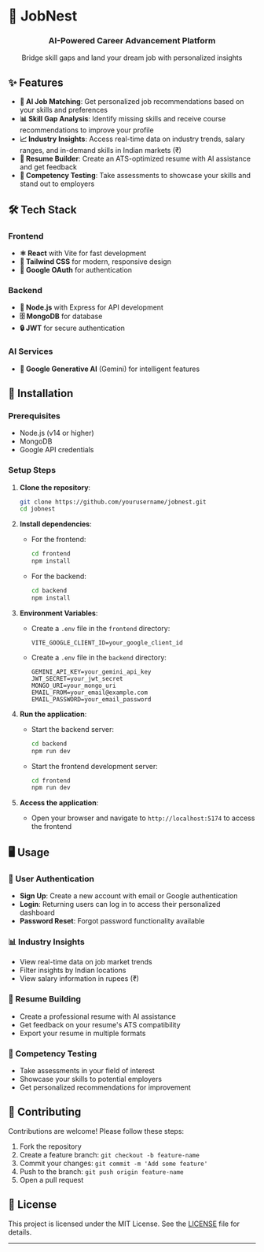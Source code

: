# 🚀 JobNest

<div align="center">
  <h3>AI-Powered Career Advancement Platform</h3>
  <p>Bridge skill gaps and land your dream job with personalized insights</p>
</div>

## ✨ Features

- **🤖 AI Job Matching**: Get personalized job recommendations based on your skills and preferences
- **📊 Skill Gap Analysis**: Identify missing skills and receive course recommendations to improve your profile
- **📈 Industry Insights**: Access real-time data on industry trends, salary ranges, and in-demand skills in Indian markets (₹)
- **📝 Resume Builder**: Create an ATS-optimized resume with AI assistance and get feedback
- **🧠 Competency Testing**: Take assessments to showcase your skills and stand out to employers

## 🛠️ Tech Stack

### Frontend
- **⚛️ React** with Vite for fast development
- **🎨 Tailwind CSS** for modern, responsive design
- **🔐 Google OAuth** for authentication

### Backend
- **📡 Node.js** with Express for API development
- **🗄️ MongoDB** for database
- **🔒 JWT** for secure authentication

### AI Services
- **🧠 Google Generative AI** (Gemini) for intelligent features

## 🚀 Installation

### Prerequisites
- Node.js (v14 or higher)
- MongoDB
- Google API credentials

### Setup Steps

1. **Clone the repository**:
   ```bash
   git clone https://github.com/yourusername/jobnest.git
   cd jobnest
   ```

2. **Install dependencies**:
   - For the frontend:
     ```bash
     cd frontend
     npm install
     ```
   - For the backend:
     ```bash
     cd backend
     npm install
     ```

3. **Environment Variables**:
   - Create a `.env` file in the `frontend` directory:
     ```
     VITE_GOOGLE_CLIENT_ID=your_google_client_id
     ```
   - Create a `.env` file in the `backend` directory:
     ```
     GEMINI_API_KEY=your_gemini_api_key
     JWT_SECRET=your_jwt_secret
     MONGO_URI=your_mongo_uri
     EMAIL_FROM=your_email@example.com
     EMAIL_PASSWORD=your_email_password
     ```

4. **Run the application**:
   - Start the backend server:
     ```bash
     cd backend
     npm run dev
     ```
   - Start the frontend development server:
     ```bash
     cd frontend
     npm run dev
     ```

5. **Access the application**:
   - Open your browser and navigate to `http://localhost:5174` to access the frontend

## 🖥️ Usage

### 👤 User Authentication
- **Sign Up**: Create a new account with email or Google authentication
- **Login**: Returning users can log in to access their personalized dashboard
- **Password Reset**: Forgot password functionality available

### 📊 Industry Insights
- View real-time data on job market trends
- Filter insights by Indian locations
- View salary information in rupees (₹)

### 📝 Resume Building
- Create a professional resume with AI assistance
- Get feedback on your resume's ATS compatibility
- Export your resume in multiple formats

### 🧠 Competency Testing
- Take assessments in your field of interest
- Showcase your skills to potential employers
- Get personalized recommendations for improvement

## 🤝 Contributing

Contributions are welcome! Please follow these steps:

1. Fork the repository
2. Create a feature branch: `git checkout -b feature-name`
3. Commit your changes: `git commit -m 'Add some feature'`
4. Push to the branch: `git push origin feature-name`
5. Open a pull request

## 📄 License

This project is licensed under the MIT License. See the [LICENSE](LICENSE) file for details.

---